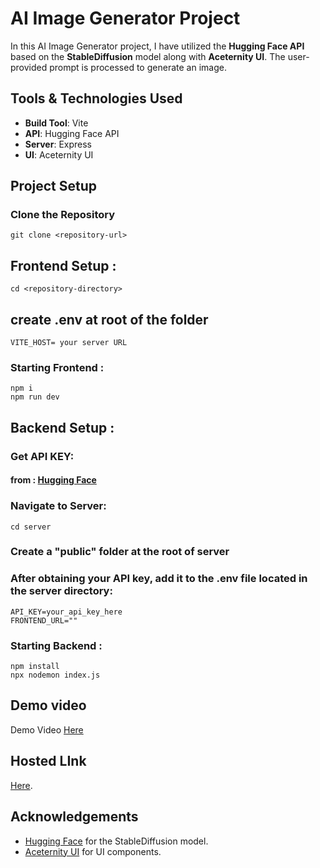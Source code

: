 # AI Image Generator Project

In this AI Image Generator project, I have utilized the **Hugging Face API** based on the **StableDiffusion** model along with **Aceternity UI**. The user-provided prompt is processed to generate an image.

## Tools & Technologies Used

- **Build Tool**: Vite
- **API**: Hugging Face API
- **Server**: Express
- **UI**: Aceternity UI

## Project Setup

### Clone the Repository

```
git clone <repository-url>
```

## Frontend Setup :

```
cd <repository-directory>
```

## create .env at root of the folder

```
VITE_HOST= your server URL
```

### Starting Frontend :

```
npm i
npm run dev
```

## Backend Setup :

### Get API KEY:

#### from : [Hugging Face](https://huggingface.co)

### Navigate to Server:

```
cd server
```

### Create a "public" folder at the root of server

### After obtaining your API key, add it to the .env file located in the server directory:

```
API_KEY=your_api_key_here
FRONTEND_URL=""
```

### Starting Backend :

```
npm install
npx nodemon index.js
```

## Demo video

Demo Video [Here](https://drive.google.com/file/d/15PmkjI34Wo2k6_bGK53dmWar4GSQ99WU/view?usp=drive_link)

## Hosted LInk

[Here](https://ai-image-generator-frontend-5712.onrender.com/).

## Acknowledgements

- [Hugging Face](https://huggingface.co) for the StableDiffusion model.
- [Aceternity UI](https://www.aceternity.com) for UI components.
